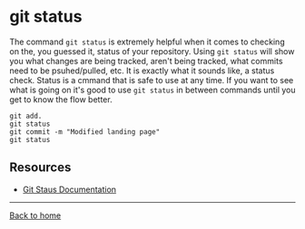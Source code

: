 # git status
The command `git status` is extremely helpful when it comes to checking on the, you guessed it, status of your repository.
Using `git status` will show you what changes are being tracked, aren't being tracked, what commits need to be psuhed/pulled, etc. It is exactly what it sounds like, a status  check.
Status is a cmmand that is safe to use at any time. If you want to see what is going on it's good to use `git status` in between commands until you get to know the flow better.
```
git add.
git status
git commit -m "Modified landing page"
git status
```
## Resources
- [Git Staus Documentation](https://git-scm.com/docs/git-status)
---
[Back to home](../README.md)